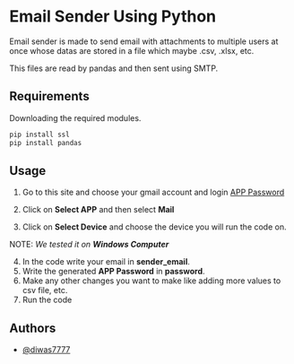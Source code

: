 
# Email Sender Using Python

Email sender is made to send email with attachments to multiple users at once whose datas are stored in a file which maybe .csv, .xlsx, etc.

This files are read by pandas and then sent using SMTP.

## Requirements

Downloading the required modules.

```bash
pip install ssl
pip install pandas
```
    
## Usage

1. Go to this site and choose your gmail account and login 
[APP Password](https://myaccount.google.com/apppasswords)

2. Click on **Select APP** and then select **Mail**
3. Click on **Select Device** and choose the device you will run the code on.

NOTE: *We tested it on **Windows Computer***

4. In the code write your email in **sender_email**.
5. Write the generated **APP Password** in **password**.
6. Make any other changes you want to make like adding more values to csv file, etc.
7. Run the code
## Authors

- [@diwas7777](https://www.github.com/diwas7777)

